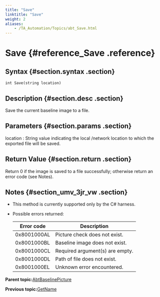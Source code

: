 ```yaml
--- 
title: "Save"
linktitle: "Save"
weight: 2
aliases: 
    - /TA_Automation/Topics/abt_Save.html
---
```

# Save {#reference_Save .reference}

## Syntax {#section.syntax .section}

`int Save(string location)`

## Description {#section.desc .section}

Save the current baseline image to a file.

## Parameters {#section.params .section}

location
:   String value indicating the local /network location to which the exported file will be saved.

## Return Value {#section.return .section}

Return 0 if the image is saved to a file successfully; otherwise return an error code \(see Notes\).

## Notes {#section_umv_3jr_vw .section}

-   This method is currently supported only by the C\# harness.
-   Possible errors returned:

    |Error code|Description|
    |----------|-----------|
    |0x8001000AL|Picture check does not exist.|
    |0x8001000BL|Baseline image does not exist.|
    |0x8001000CL|Required argument\(s\) are empty.|
    |0x8001000DL|Path of file does not exist.|
    |0x8001000EL|Unknown error encountered.|


**Parent topic:**[AbtBaselinePicture](../../TA_Automation/Topics/abt_AbtBaselinePicture.html)

**Previous topic:**[GetName](../../TA_Automation/Topics/abt_GetName_BaselinePicture.html)

